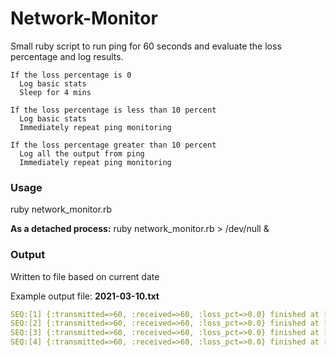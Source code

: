 # Network-Monitor
Small ruby script to run ping for 60 seconds and evaluate the loss percentage and log results.

```shell
If the loss percentage is 0
  Log basic stats
  Sleep for 4 mins

If the loss percentage is less than 10 percent
  Log basic stats
  Immediately repeat ping monitoring

If the loss percentage greater than 10 percent
  Log all the output from ping
  Immediately repeat ping monitoring
```

### Usage
ruby network_monitor.rb

**As a detached process:**
ruby network_monitor.rb > /dev/null &


### Output

Written to file based on current date

Example output file: **2021-03-10.txt**
```yaml
SEQ:[1] {:transmitted=>60, :received=>60, :loss_pct=>0.0} finished at [2021-03-10T17:26:02-05:00] after 59 seconds
SEQ:[2] {:transmitted=>60, :received=>60, :loss_pct=>0.0} finished at [2021-03-10T17:31:01-05:00] after 59 seconds
SEQ:[3] {:transmitted=>60, :received=>60, :loss_pct=>0.0} finished at [2021-03-10T17:36:00-05:00] after 59 seconds
SEQ:[4] {:transmitted=>60, :received=>60, :loss_pct=>0.0} finished at [2021-03-10T17:40:59-05:00] after 59 seconds
```
